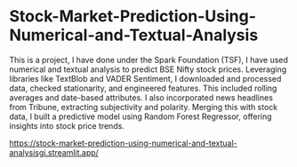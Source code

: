 # Stock-Market-Prediction-Using-Numerical-and-Textual-Analysis
This is a project, I have done under the Spark Foundation (TSF), I have used numerical and textual analysis to predict BSE Nifty stock prices. Leveraging libraries like TextBlob and VADER Sentiment, I downloaded and processed data, checked stationarity, and engineered features. This included rolling averages and date-based attributes. I also incorporated news headlines from Tribune, extracting subjectivity and polarity. Merging this with stock data, I built a predictive model using Random Forest Regressor, offering insights into stock price trends.

https://stock-market-prediction-using-numerical-and-textual-analysisgi.streamlit.app/
